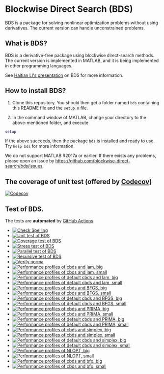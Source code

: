 # Blockwise Direct Search (BDS)

BDS is a package for solving nonlinear optimization problems without using derivatives. The current version can handle unconstrained problems. 

## What is BDS?

BDS is a derivative-free package using blockwise direct-search methods. The current version is implemented in MATLAB, and it is being implemented in other programming languages.

See [Haitian LI's presentation](https://lht97.github.io/documents/DFOS2024.pdf) on BDS for more information.

## How to install BDS?

1. Clone this repository. You should then get a folder named `bds` containing this README file and the
[`setup.m`](https://github.com/blockwise-direct-search/bds/blob/main/setup.m) file.

2. In the command window of MATLAB, change your directory to the above-mentioned folder, and execute

```matlab
setup
```

If the above succeeds, then the package `bds` is installed and ready to use. Try `help bds` for more information.

We do not support MATLAB R2017a or earlier. If there exists any problems, please open an issue by
https://github.com/blockwise-direct-search/bds/issues.

## The coverage of unit test (offered by [Codecov](https://about.codecov.io/))

[![Codecov](https://img.shields.io/codecov/c/github/blockwise-direct-search/bds?style=for-the-badge&logo=codecov)](https://app.codecov.io/github/blockwise-direct-search/bds)

## Test of BDS.
The tests are **automated** by
[GitHub Actions](https://docs.github.com/en/actions).
- [![Check Spelling](https://github.com/blockwise-direct-search/bds/actions/workflows/spelling.yml/badge.svg)](https://github.com/blockwise-direct-search/bds/actions/workflows/spelling.yml)
- [![Unit test of BDS](https://github.com/blockwise-direct-search/bds/actions/workflows/unit_test.yml/badge.svg)](https://github.com/blockwise-direct-search/bds/actions/workflows/unit_test.yml)
- [![Coverage test of BDS](https://github.com/blockwise-direct-search/bds/actions/workflows/unit_test_coverage.yml/badge.svg)](https://github.com/blockwise-direct-search/bds/actions/workflows/unit_test_coverage.yml)
- [![Stress test of BDS](https://github.com/blockwise-direct-search/bds/actions/workflows/stress_test.yml/badge.svg)](https://github.com/blockwise-direct-search/bds/actions/workflows/stress_test.yml)
- [![Parallel test of BDS](https://github.com/blockwise-direct-search/bds/actions/workflows/parallel_test.yml/badge.svg)](https://github.com/blockwise-direct-search/bds/actions/workflows/parallel_test.yml)
- [![Recursive test of BDS](https://github.com/blockwise-direct-search/bds/actions/workflows/recursive_test.yml/badge.svg)](https://github.com/blockwise-direct-search/bds/actions/workflows/recursive_test.yml)
- [![Verify norma](https://github.com/blockwise-direct-search/bds/actions/workflows/verify_norma.yml/badge.svg)](https://github.com/blockwise-direct-search/bds/actions/workflows/verify_norma.yml)
- [![Performance profiles of cbds and lam, big](https://github.com/blockwise-direct-search/bds/actions/workflows/profile_cbds_lam_big.yml/badge.svg)](https://github.com/blockwise-direct-search/bds/actions/workflows/profile_cbds_lam_big.yml)
- [![Performance profiles of cbds and lam, small](https://github.com/blockwise-direct-search/bds/actions/workflows/profile_cbds_lam_small.yml/badge.svg)](https://github.com/blockwise-direct-search/bds/actions/workflows/profile_cbds_lam_small.yml)
- [![Performance profiles of default cbds and lam, big](https://github.com/blockwise-direct-search/bds/actions/workflows/profile_cbds_default_lam_big.yml/badge.svg)](https://github.com/blockwise-direct-search/bds/actions/workflows/profile_cbds_default_lam_big.yml)
- [![Performance profiles of default cbds and lam, small](https://github.com/blockwise-direct-search/bds/actions/workflows/profile_cbds_default_lam_small.yml/badge.svg)](https://github.com/blockwise-direct-search/bds/actions/workflows/profile_cbds_default_lam_small.yml)
- [![Performance profiles of cbds and BFGS, big](https://github.com/blockwise-direct-search/bds/actions/workflows/profile_cbds_bfgs_big.yml/badge.svg)](https://github.com/blockwise-direct-search/bds/actions/workflows/profile_cbds_bfgs_big.yml)
- [![Performance profiles of cbds and BFGS, small](https://github.com/blockwise-direct-search/bds/actions/workflows/profile_cbds_bfgs_small.yml/badge.svg)](https://github.com/blockwise-direct-search/bds/actions/workflows/profile_cbds_bfgs_small.yml)
- [![Performance profiles of default cbds and BFGS, big](https://github.com/blockwise-direct-search/bds/actions/workflows/profile_default_cbds_bfgs_big.yml/badge.svg)](https://github.com/blockwise-direct-search/bds/actions/workflows/profile_default_cbds_bfgs_big.yml)
- [![Performance profiles of default cbds and BFGS, small](https://github.com/blockwise-direct-search/bds/actions/workflows/profile_default_cbds_bfgs_small.yml/badge.svg)](https://github.com/blockwise-direct-search/bds/actions/workflows/profile_default_cbds_bfgs_small.yml)
- [![Performance profiles of cbds and PRIMA, big](https://github.com/blockwise-direct-search/bds/actions/workflows/profile_cbds_newuoa_big.yml/badge.svg)](https://github.com/blockwise-direct-search/bds/actions/workflows/profile_cbds_newuoa_big.yml)
- [![Performance profiles of cbds and PRIMA, small](https://github.com/blockwise-direct-search/bds/actions/workflows/profile_cbds_newuoa_small.yml/badge.svg)](https://github.com/blockwise-direct-search/bds/actions/workflows/profile_cbds_newuoa_small.yml)
- [![Performance profiles of default cbds and PRIMA, big](https://github.com/blockwise-direct-search/bds/actions/workflows/profile_default_cbds_newuoa_big.yml/badge.svg)](https://github.com/blockwise-direct-search/bds/actions/workflows/profile_default_cbds_newuoa_big.yml)
- [![Performance profiles of default cbds and PRIMA, small](https://github.com/blockwise-direct-search/bds/actions/workflows/profile_default_cbds_newuoa_small.yml/badge.svg)](https://github.com/blockwise-direct-search/bds/actions/workflows/profile_default_cbds_newuoa_small.yml)
- [![Performance profiles of cbds and simplex, big](https://github.com/blockwise-direct-search/bds/actions/workflows/profile_cbds_simplex_big.yml/badge.svg)](https://github.com/blockwise-direct-search/bds/actions/workflows/profile_cbds_simplex_big.yml)
- [![Performance profiles of cbds and simplex, small](https://github.com/blockwise-direct-search/bds/actions/workflows/profile_cbds_simplex_small.yml/badge.svg)](https://github.com/blockwise-direct-search/bds/actions/workflows/profile_cbds_simplex_small.yml)
- [![Performance profiles of default cbds and simplex, big](https://github.com/blockwise-direct-search/bds/actions/workflows/profile_default_cbds_simplex_big.yml/badge.svg)](https://github.com/blockwise-direct-search/bds/actions/workflows/profile_default_cbds_simplex_big.yml)
- [![Performance profiles of default cbds and simplex, small](https://github.com/blockwise-direct-search/bds/actions/workflows/profile_default_cbds_simplex_small.yml/badge.svg)](https://github.com/blockwise-direct-search/bds/actions/workflows/profile_default_cbds_simplex_small.yml)
- [![Performance profiles of NLOPT, big](https://github.com/blockwise-direct-search/bds/actions/workflows/profile_nlopt_big.yml/badge.svg)](https://github.com/blockwise-direct-search/bds/actions/workflows/profile_nlopt_big.yml)
- [![Performance profiles of NLOPT, small](https://github.com/blockwise-direct-search/bds/actions/workflows/profile_nlopt_small.yml/badge.svg)](https://github.com/blockwise-direct-search/bds/actions/workflows/profile_nlopt_small.yml)
- [![Performance profiles of cbds and bfo, big](https://github.com/blockwise-direct-search/bds/actions/workflows/profile_cbds_bfo_big.yml/badge.svg)](https://github.com/blockwise-direct-search/bds/actions/workflows/profile_cbds_bfo_big.yml)
- [![Performance profiles of cbds and bfo, small](https://github.com/blockwise-direct-search/bds/actions/workflows/profile_cbds_bfo_small.yml/badge.svg)](https://github.com/blockwise-direct-search/bds/actions/workflows/profile_cbds_bfo_small.yml)
